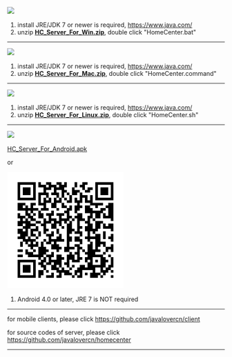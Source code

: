 ![](http://homecenter.mobi/images/window_22.png)
1. install JRE/JDK 7 or newer is required, https://www.java.com/
2. unzip **[HC_Server_For_Win.zip](https://github.com/javalovercn/hc_server_dist/raw/master/HC_Server_For_Win.zip)**, double click "HomeCenter.bat"

---

![](http://homecenter.mobi/images/mac_22.png)
1. install JRE/JDK 7 or newer is required, https://www.java.com/
2. unzip **[HC_Server_For_Mac.zip](https://github.com/javalovercn/hc_server_dist/raw/master/HC_Server_For_Mac.zip)**, double click "HomeCenter.command"

---

![](http://homecenter.mobi/images/linux_22.png)
1. install JRE/JDK 7 or newer is required, https://www.java.com/
2. unzip **[HC_Server_For_Linux.zip](https://github.com/javalovercn/hc_server_dist/raw/master/HC_Server_For_Linux.zip)**, double click "HomeCenter.sh"

---

![](http://homecenter.mobi/images/android_22.png)

[HC_Server_For_Android.apk](https://github.com/javalovercn/hc_server_dist/raw/master/HC_Server_For_Android.apk)

or

![](https://github.com/javalovercn/hc_server_dist/raw/master/qr_images/qr_android.png)
1. Android 4.0 or later, JRE 7 is NOT required

---

for mobile clients, please click https://github.com/javalovercn/client

for source codes of server, please click https://github.com/javalovercn/homecenter

---
